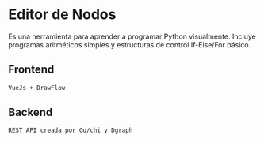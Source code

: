 # Editor de Nodos

Es una herramienta para aprender a programar Python visualmente. Incluye programas aritméticos simples y estructuras de control If-Else/For básico.

## Frontend

```sh
VueJs + DrawFlow
```

## Backend

```sh
REST API creada por Go/chi y Dgraph
```

